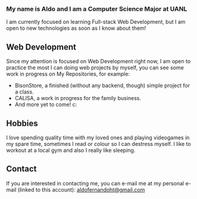 <!--
**aldoht/aldoht** is a ✨ _special_ ✨ repository because its `README.md` (this file) appears on your GitHub profile.
-->
### My name is Aldo and I am a Computer Science Major at UANL

I am currently focused on learning Full-stack Web Development, but I am open to new technologies as soon as I know about them!

## Web Development

Since my attention is focused on Web Development right now, I am open to practice the most I can doing web projects by myself, you can see some work in progress on My Repositories, for example:
- BisonStore, a finished (without any backend, though) simple project for a class.
- CALISA, a work in progress for the family business.
- And more yet to come! c:

## Hobbies

I love spending quality time with my loved ones and playing videogames in my spare time, sometimes I read or colour so I can destress myself. I like to workout at a local gym and also I really like sleeping.

## Contact

If you are interested in contacting me, you can e-mail me at my personal e-mail (linked to this account): aldofernandoht@gmail.com
